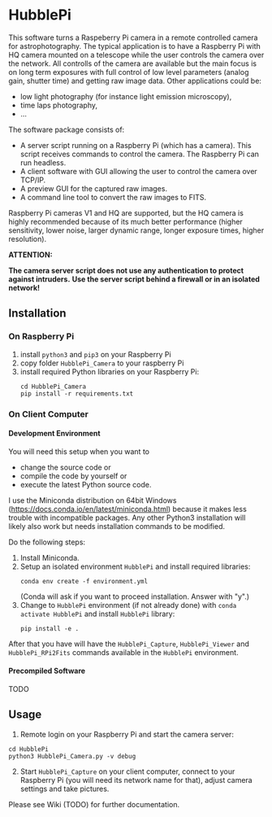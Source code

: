 # HubblePi

This software turns a Raspeberry Pi camera in a remote controlled camera for astrophotography. 
The typical application is to have a Raspberry Pi with HQ camera mounted on a telescope while the user controls
the camera over the network. All controlls of the camera are available but the main focus is on long term
exposures with full control of low level parameters (analog gain, shutter time) and getting raw image data.
Other applications could be:
- low light photography (for instance light emission microscopy),
- time laps photography,
- ...

The software package consists of:
- A server script running on a Raspberry Pi (which has a camera). This script receives commands to control
  the camera. The Raspberry Pi can run headless.
- A client software with GUI allowing the user to control the camera over TCP/IP.
- A preview GUI for the captured raw images.
- A command line tool to convert the raw images to FITS.

Raspberry Pi cameras V1 and HQ are supported, but the HQ camera is highly recommended because of its much better
performance (higher sensitivity, lower noise, larger dynamic range, longer exposure times, higher resolution).

**ATTENTION:**

**The camera server script does not use any authentication to protect against intruders.**
**Use the server script behind a firewall or in an isolated network!**

## Installation

### On Raspberry Pi

1. install `python3` and `pip3` on your Raspberry Pi
2. copy folder `HubblePi_Camera` to your raspberry Pi
3. install required Python libraries on your Raspberry Pi: 
   ```
   cd HubblePi_Camera
   pip install -r requirements.txt
   ```

### On Client Computer

#### Development Environment
You will need this setup when you want to
- change the source code or
- compile the code by yourself or
- execute the latest Python source code.

I use the Miniconda distribution on 64bit Windows (https://docs.conda.io/en/latest/miniconda.html)
because it makes less trouble with incompatible packages.
Any other Python3 installation will likely also work but needs installation commands to be modified.

Do the following steps:
1. Install Miniconda.
2. Setup an isolated environment `HubblePi` and install required libraries:
   ```
   conda env create -f environment.yml
   ```
   (Conda will ask if you want to proceed installation. Answer with "y".)
3. Change to `HubblePi` environment (if not already done) with `conda activate HubblePi`
   and install `HubblePi` library:
   ```
   pip install -e .
   ```

After that you have will have the `HubblePi_Capture`, `HubblePi_Viewer` and `HubblePi_RPi2Fits` commands available
in the `HubblePi` environment.

#### Precompiled Software
TODO 

## Usage

1. Remote login on your Raspberry Pi and start the camera server:
```
cd HubblePi
python3 HubblePi_Camera.py -v debug
```
2. Start `HubblePi_Capture` on your client computer, connect to your Raspberry Pi (you will need its network name
   for that), adjust camera settings and take pictures.
   
Please see Wiki (TODO) for further documentation.

